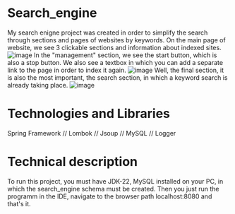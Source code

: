 # Search_engine
My search enigne project was created in order to simplify the search through sections and pages of websites by keywords.
On the main page of website, we see 3 clickable sections and information about indexed sites.
![image](https://github.com/user-attachments/assets/4e1c9586-c3ea-4f97-84bd-37b4d8aa3903)
In the "management" section, we see the start button, which is also a stop button. We also see a textbox in which you can add a separate link to the page in order to index it again.
![image](https://github.com/user-attachments/assets/82b6dee6-8aa6-4d1b-8b6c-8fa8d8c32e97)
Well, the final section, it is also the most important, the search section, in which a keyword search is already taking place.
![image](https://github.com/user-attachments/assets/fc7ea36e-6137-4ba9-bcc0-e0ce08f8b28f)
# Technologies and Libraries 
Spring Framework // 
Lombok // 
Jsoup // 
MySQL // 
Logger
# Technical description
To run this project, you must have JDK-22, MySQL installed on your PC, in which the search_engine schema must be created. Then you just run the programm in the IDE, navigate to the browser path localhost:8080 and that's it.


